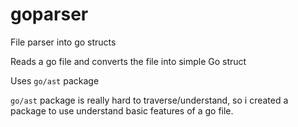 goparser
========

File parser into go structs

Reads a go file and converts the file into simple Go struct

Uses `go/ast` package 

`go/ast` package is really hard to traverse/understand, so i created a package to use understand basic features of a go file. 
